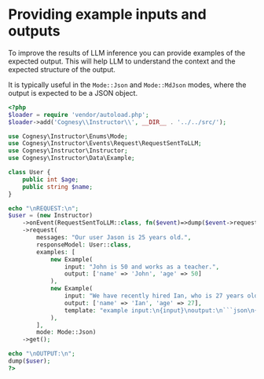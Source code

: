 # Providing example inputs and outputs

To improve the results of LLM inference you can provide examples of the expected output.
This will help LLM to understand the context and the expected structure of the output.

It is typically useful in the `Mode::Json` and `Mode::MdJson` modes, where the output
is expected to be a JSON object.

```php
<?php
$loader = require 'vendor/autoload.php';
$loader->add('Cognesy\\Instructor\\', __DIR__ . '../../src/');

use Cognesy\Instructor\Enums\Mode;
use Cognesy\Instructor\Events\Request\RequestSentToLLM;
use Cognesy\Instructor\Instructor;
use Cognesy\Instructor\Data\Example;

class User {
    public int $age;
    public string $name;
}

echo "\nREQUEST:\n";
$user = (new Instructor)
    ->onEvent(RequestSentToLLM::class, fn($event)=>dump($event->request->body()))
    ->request(
        messages: "Our user Jason is 25 years old.",
        responseModel: User::class,
        examples: [
            new Example(
                input: "John is 50 and works as a teacher.",
                output: ['name' => 'John', 'age' => 50]
            ),
            new Example(
                input: "We have recently hired Ian, who is 27 years old.",
                output: ['name' => 'Ian', 'age' => 27],
                template: "example input:\n{input}\noutput:\n```json\n{output}\n```\n",
            ),
        ],
        mode: Mode::Json)
    ->get();

echo "\nOUTPUT:\n";
dump($user);
?>
```
